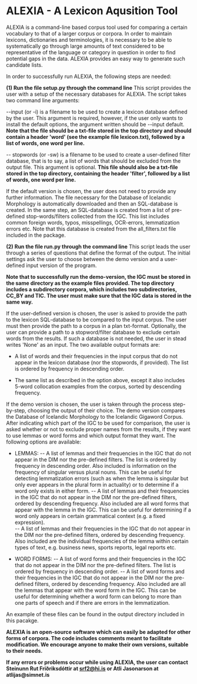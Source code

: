# ALEXIA - A Lexicon Aqusition Tool

ALEXIA is a command-line based corpus tool used for comparing a certain
vocabulary to that of a larger corpus or corpora. In order to maintain 
lexicons, dictionaries and terminologies, it is necessary to be able 
to systematically go through large amounts of text considered to be 
representative of the language or category in question in order to find
potential gaps in the data. ALEXIA provides an easy way to generate such 
candidate lists. 

In order to successfully run ALEXIA, the following steps are needed: 

**(1) Run the file setup.py through the command line**
This script provides the user with a setup of the necessary
databases for ALEXIA. The script takes two command line arguments:

--input (or -i) is a filename to be used to create a lexicon database
defined by the user. This argument is required, however, if the user
only wants to install the default options, the argument written should
be --input default. **Note that the file should be a txt-file stored 
in the top directory and should contain a header 'word' (see the example
file lexicon.txt), followed by a list of words, one word per line.**  

-- stopwords (or -sw) is a filename to be used to create a user-defined 
filter database, that is to say, a list of words that should be excluded
from the output file. This argument is optional. **This file should also
be a txt-file stored in the top directory, containing the header 'filter',
followed by a list of words, one word per line.**

If the default version is chosen, the user does not need to provide 
any further information. The file necessary for the Database of 
Icelandic Morphology is automatically downloaded and then an 
SQL-database is created. In the same step, an SQL-database is 
created from a list of pre-defined stop-words/filters collected 
from the IGC. This list includes common foreign words, typos, 
misspellings, OCR-errors, lemmatization errors etc. Note that
this database is created from the all_filters.txt file included
in the package. 

**(2) Run the file run.py through the command line**
This script leads the user through a series of questions that define
the format of the output. The initial settings ask the user to choose
between the demo version and a user-defined input version of the 
program. 

**Note that to successfully run the demo-version, the IGC must be stored
in the same directory as the example files provided. The top directory
includes a subdirectory corpora, which includes two subdirectories,
CC_BY and TIC. The user must make sure that the IGC data is stored 
in the same way.**

If the user-defined version is chosen, the user is asked to provide 
the path to the lexicon SQL-database to be compared to the input corpus. 
The user must then provide the path to a corpus in a plan txt-format.
Optionally, the user can provide a path to a stopword/filter database
to exclude certain words from the results. If such a database is not
needed, the user in stead writes 'None' as an input. The two available
output formats are:
 
- A list of words and their frequencies in the input corpus that do 
not appear in the lexicon database (nor the stopwords, if provided). 
The list is ordered by frequency in descending order. 

- The same list as described in the option above, except it also 
includes 5-word collocation examples from the corpus, sorted by
descending frequency. 

If the demo version is chosen, the user is taken through the process
step-by-step, choosing the output of their choice. The demo version
compares the Database of Icelandic Morphology to the Icelandic Gigaword
Corpus. After indicating which part of the IGC to be used for comparison, 
the user is asked whether or not to exclude proper names from the results,
if they want to use lemmas or word forms and which output format they want. 
The following options are available: 

- LEMMAS: 
-- A list of lemmas and their frequencies in the IGC that do not appear 
in the DIM nor the pre-defined filters. The list is ordered by frequency
in descending order. Also included is information on the frequency of 
singular versus plural nouns. This can be useful for detecting lemmatization
errors (such as when the lemma is singular but only ever appears in the plural
form in actuality) or to determine if a word only exists in either form. 
-- A list of lemmas and their frequencies in the IGC that do not appear in 
the DIM nor the pre-defined filters, ordered by descending frequency. Also
included are all word forms that appear with the lemma in the IGC. This can
be useful for determining if a word only appears in certain grammatical context 
(e.g. a fixed expression).  
-- A list of lemmas and their frequencies in the IGC that do not appear in the
DIM nor the pre-defined filters, ordered by descending frequency. Also included 
are the individual frequencies of the lemma within certain types of text, e.g. 
business news, sports reports, legal reports etc. 

- WORD FORMS:
-- A list of word forms and their frequencies in the IGC that do not appear
in the DIM nor the pre-defined filters. The list is ordered by frequency in 
descending order. 
-- A list of word forms and their frequencies in the IGC that do not appear
in the DIM nor the pre-defined filters, ordered by descending frequency. Also
included are all the lemmas that appear with the word form in the IGC. This 
can be useful for determining whether a word form can belong to more than one
parts of speech and if there are errors in the lemmatization. 

An example of these files can be found in the output directory included in 
this pacakge. 

**ALEXIA is an open-source software which can easily be adapted for other
forms of corpora. The code includes comments meant to facilitate modification. 
We encourage anyone to make their own versions, suitable to their needs.**

__If any errors or problems occur while using ALEXIA, the user can contact Steinunn
Rut Friðriksdóttir at srf2@hi.is or Atli Jasonarson at atlijas@simnet.is__
